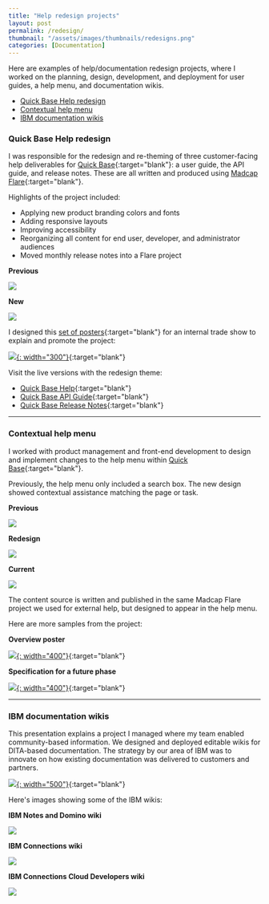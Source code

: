 ```yaml
---
title: "Help redesign projects"
layout: post
permalink: /redesign/
thumbnail: "/assets/images/thumbnails/redesigns.png"
categories: [Documentation]
---
```

Here are examples of help/documentation redesign projects, where I worked on the planning, design, development, and deployment for user guides, a help menu, and documentation wikis.

- [Quick Base Help redesign](#qbhelp)
- [Contextual help menu](#qbmenu)
- [IBM documentation wikis](#wikis)

<a name="qbhelp"></a>
### Quick Base Help redesign
I was responsible for the redesign and re-theming of three customer-facing help deliverables for [Quick Base](https://www.quickbase.com){:target="blank"}: a user guide, the API guide, and release notes. These are all written and produced using [Madcap Flare](https://www.madcapsoftware.com/products/flare/){:target="blank"}.

Highlights of the project included:
- Applying new product branding colors and fonts
- Adding responsive layouts
- Improving accessibility
- Reorganizing all content for end user, developer, and administrator audiences
- Moved monthly release notes into a Flare project

<div class="postrow">
  <div class="postcolumn">
  <p><b>Previous</b></p>
  <a href="/assets/images/2017-help.png" target="blank"><img src="/assets/images/2017-help.png"></a>
  </div>
  <div class="postcolumn">
  <p><b>New</b></p>
  <a href="/assets/images/2018-help.png" target="blank"><img src="/assets/images/2018-help.png"></a>
  </div>
</div>


I designed this [set of posters](/assets/pdf/helpredesign-poster.pdf){:target="blank"} for an internal trade show to explain and promote the project:

[![](/assets/images/helpredesign-poster.png){: width="300"}](/assets/pdf/helpredesign-poster.pdf){:target="blank"}

Visit the live versions with the redesign theme:
- [Quick Base Help](https://help.quickbase.com){:target="blank"}
- [Quick Base API Guide](https://help.quickbase.com/api-guide/){:target="blank"}
- [Quick Base Release Notes](https://help.quickbase.com/release-notes/){:target="blank"}

---

<a name="qbmenu"></a>
### Contextual help menu
I worked with product management and front-end development to design and implement changes to the help menu within [Quick Base](https://www.quickbase.com){:target="blank"}.

Previously, the help menu only included a search box. The new design showed contextual assistance matching the page or task.

<div class="postrow">
  <div class="postcolumn">
  <p><b>Previous</b></p>
  <a href="/assets/images/mango-help-menu.png" target="blank"><img src="/assets/images/mango-help-menu.png"></a>
  </div>
  <div class="postcolumn">
  <p><b>Redesign</b></p>
  <a href="/assets/images/help3-open.png" target="blank"><img src="/assets/images/help3-open.png"></a>
  </div>
  <div class="postcolumn">
  <p><b>Current</b></p>
  <a href="/assets/images/help-menu-open.png" target="blank"><img src="/assets/images/help-menu-open.png"></a>
  </div>
</div>

The content source is written and published in the same Madcap Flare project we used for external help, but designed to appear in the help menu.

Here are more samples from the project:

**Overview poster**

[![](/assets/images/help-in-context-poster.jpg){: width="400"}](/assets/pdf/help-in-context-poster.pdf){:target="blank"}

**Specification for a future phase**

[![](/assets/images/contexthelp-phase2.png){: width="400"}](/assets/pdf/contexthelp-phase2.pdf){:target="blank"}

---

<a name="wikis"></a>
### IBM documentation wikis
This presentation explains a project I managed where my team enabled community-based information. We designed and deployed editable wikis for DITA-based documentation. The strategy by our area of IBM was to innovate on how existing documentation was delivered to customers and partners.

[![](/assets/images/IBM-wiki-project.png){: width="500"}](/assets/pdf/IBM-wiki-project.pdf){:target="blank"}


Here's images showing some of the IBM wikis:
<div class="postrow">
  <div class="postcolumn">
  <p><b>IBM Notes and Domino wiki</b></p>
  <a href="/assets/images/dominowiki.png" target="blank"><img src="/assets/images/dominowiki.png"></a>
  </div>
  <div class="postcolumn">
  <p><b>IBM Connections wiki</b></p>
  <a href="/assets/images/connwiki.png" target="blank"><img src="/assets/images/connwiki.png"></a>
  </div>
  <div class="postcolumn">
  <p><b>IBM Connections Cloud Developers wiki</b></p>
  <a href="/assets/images/appdevwiki.png" target="blank"><img src="/assets/images/appdevwiki.png"></a>
  </div>
</div>
